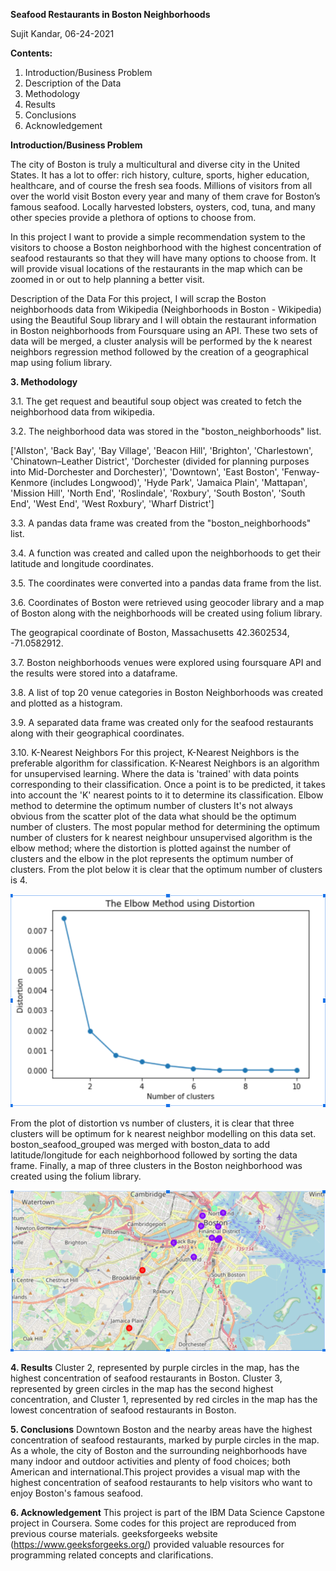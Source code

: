 __Seafood Restaurants in Boston Neighborhoods__

Sujit Kandar, 06-24-2021


__Contents:__
1. Introduction/Business Problem
2. Description of the Data
3. Methodology
4. Results
5. Conclusions
6. Acknowledgement






__Introduction/Business Problem__

The city of Boston is truly a multicultural and diverse city in the United States. It has a lot to offer: rich history, culture, sports, higher education, healthcare, and of course the fresh sea foods. Millions of visitors from all over the world visit Boston every year and many of them crave for Boston’s famous seafood. Locally harvested lobsters, oysters, cod, tuna, and many other species provide a plethora of options to choose from. 

In this project I want to provide a simple recommendation system to the visitors to choose a Boston neighborhood with the highest concentration of seafood restaurants so that they will have many options to choose from. It will provide visual locations of the restaurants in the map which can be zoomed in or out to help planning a better visit. 


Description of the Data
For this project, I will scrap the Boston neighborhoods data from Wikipedia (Neighborhoods in Boston - Wikipedia) using the Beautiful Soup library and I will obtain the restaurant information in Boston neighborhoods from Foursquare using an API. These two sets of data will be merged, a cluster analysis will be performed by the k nearest neighbors regression method followed by the creation of a geographical map using folium library.


__3. Methodology__

3.1. The get request and beautiful soup object was created to fetch the neighborhood data from wikipedia.

3.2. The neighborhood data was stored in the "boston_neighborhoods" list.

['Allston',
 'Back Bay',
 'Bay Village',
 'Beacon Hill',
 'Brighton',
 'Charlestown',
 'Chinatown–Leather District',
 'Dorchester (divided for planning purposes into Mid-Dorchester and Dorchester)',
 'Downtown',
 'East Boston',
 'Fenway-Kenmore (includes Longwood)',
 'Hyde Park',
 'Jamaica Plain',
 'Mattapan',
 'Mission Hill',
 'North End',
 'Roslindale',
 'Roxbury',
 'South Boston',
 'South End',
 'West End',
 'West Roxbury',
 'Wharf District']

3.3. A pandas data frame was created from the "boston_neighborhoods" list.

3.4. A function was created and called upon the neighborhoods to get their latitude and longitude coordinates.

3.5. The coordinates were converted into a pandas data frame from the list.

3.6. Coordinates of Boston were retrieved using geocoder library and a map of Boston along with the neighborhoods will be created using folium library.

The geograpical coordinate of Boston, Massachusetts 42.3602534, -71.0582912.



3.7. Boston neighborhoods venues were explored using foursquare API and the results were stored into a dataframe.


3.8. A list of top 20 venue categories in Boston Neighborhoods was created and plotted as a histogram.


3.9. A separated data frame was created only for the seafood restaurants along with their geographical coordinates.

 
3.10. K-Nearest Neighbors
For this project, K-Nearest Neighbors is the preferable algorithm for classification. K-Nearest Neighbors is an algorithm for unsupervised learning. Where the data is 'trained' with data points corresponding to their classification. Once a point is to be predicted, it takes into account the 'K' nearest points to it to determine its classification.
Elbow method to determine the optimum number of clusters
It's not always obvious from the scatter plot of the data what should be the optimum number of clusters. The most popular method for determining the optimum number of clusters for k nearest neighbour unsupervised algorithm is the elbow method; where the distortion is plotted against the number of clusters and the elbow in the plot represents the optimum number of clusters. From the plot below it is clear that the optimum number of clusters is 4.

![](https://github.com/SKandar-1/Figures/blob/main/Elbow_Method_K.PNG)

From the plot of distortion vs number of clusters, it is clear that three clusters will be optimum for k nearest neighbor modelling on this data set.
boston_seafood_grouped was merged with boston_data to add latitude/longitude for each neighborhood followed by sorting the data frame. 
Finally, a map of three clusters in the Boston neighborhood was created using the folium library.

![](https://github.com/SKandar-1/Figures/blob/main/Seafood_Restaurants_Cluster_Boston.PNG)



__4. Results__
Cluster 2, represented by purple circles in the map, has the highest concentration of seafood restaurants in Boston. Cluster 3, represented by green circles in the map has the second highest concentration, and Cluster 1, represented by red circles in the map has the lowest concentration of seafood restaurants in Boston.

__5. Conclusions__
Downtown Boston and the nearby areas have the highest concentration of seafood restaurants, marked by purple circles in the map. As a whole, the city of Boston and the surrounding neighborhoods have many indoor and outdoor activities and plenty of food choices; both American and international.This project provides a visual map with the highest concentration of seafood restaurants to help visitors who want to enjoy Boston's famous seafood.


__6. Acknowledgement__
This project is part of the IBM Data Science Capstone project in Coursera. Some codes for this project are reproduced from previous course materials. geeksforgeeks website (https://www.geeksforgeeks.org/) provided valuable resources for programming related concepts and clarifications.



